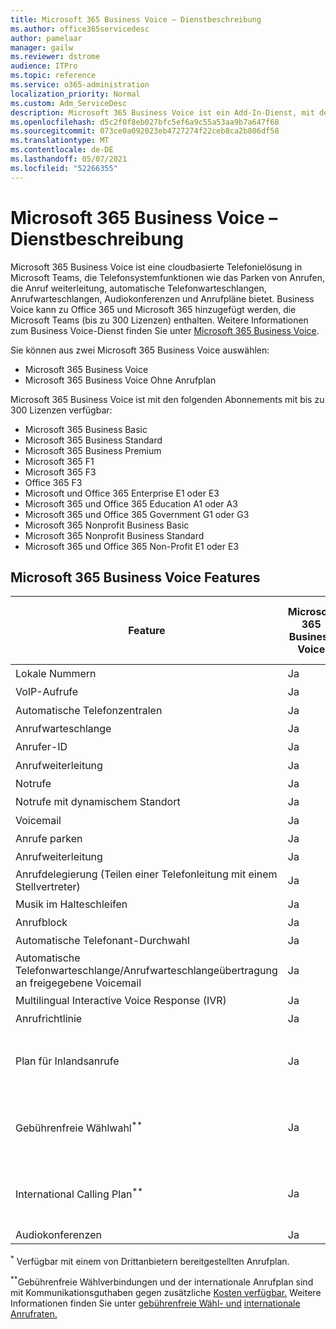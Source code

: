 ```yaml
---
title: Microsoft 365 Business Voice – Dienstbeschreibung
ms.author: office365servicedesc
author: pamelaar
manager: gailw
ms.reviewer: dstrome
audience: ITPro
ms.topic: reference
ms.service: o365-administration
localization_priority: Normal
ms.custom: Adm_ServiceDesc
description: Microsoft 365 Business Voice ist ein Add-In-Dienst, mit dem Sie Microsoft Teams telefonieren können. Dadurch werden Telefonsystem, Anrufplan für Inland, SMS und Audiokonferenzen kombiniert.
ms.openlocfilehash: d5c2f0f8eb027bfc5ef6a9c55a53aa9b7a647f68
ms.sourcegitcommit: 073ce0a092023eb4727274f22ceb8ca2b806df58
ms.translationtype: MT
ms.contentlocale: de-DE
ms.lasthandoff: 05/07/2021
ms.locfileid: "52266355"
---
```

# <a name="microsoft-365-business-voice-service-description"></a>Microsoft 365 Business Voice – Dienstbeschreibung

Microsoft 365 Business Voice ist eine cloudbasierte Telefonielösung in Microsoft Teams, die Telefonsystemfunktionen wie das Parken von Anrufen, die Anruf weiterleitung, automatische Telefonwarteschlangen, Anrufwarteschlangen, Audiokonferenzen und Anrufpläne bietet. Business Voice kann zu Office 365 und Microsoft 365 hinzugefügt werden, die Microsoft Teams (bis zu 300 Lizenzen) enthalten. Weitere Informationen zum Business Voice-Dienst finden Sie unter [Microsoft 365 Business Voice](/MicrosoftTeams/business-voice/whats-business-voice).

Sie können aus zwei Microsoft 365 Business Voice auswählen:

- Microsoft 365 Business Voice
- Microsoft 365 Business Voice Ohne Anrufplan

Microsoft 365 Business Voice ist mit den folgenden Abonnements mit bis zu 300 Lizenzen verfügbar:

- Microsoft 365 Business Basic
- Microsoft 365 Business Standard
- Microsoft 365 Business Premium
- Microsoft 365 F1
- Microsoft 365 F3
- Office 365 F3
- Microsoft und Office 365 Enterprise E1 oder E3
- Microsoft 365 und Office 365 Education A1 oder A3
- Microsoft 365 und Office 365 Government G1 oder G3
- Microsoft 365 Nonprofit Business Basic
- Microsoft 365 Nonprofit Business Standard
- Microsoft 365 und Office 365 Non-Profit E1 oder E3

## <a name="microsoft-365-business-voice-features"></a>Microsoft 365 Business Voice Features

| Feature | Microsoft 365 Business Voice | Microsoft 365 Business Voice Ohne Anrufplan |
|--------------------------------------------------------|------------------------------|---------------------------------------------------|
| Lokale Nummern | Ja | Ja<sup>*</sup> |
| VoIP-Aufrufe | Ja | Ja<sup>*</sup> |
| Automatische Telefonzentralen | Ja | Ja<sup>*</sup> |
| Anrufwarteschlange | Ja | Ja<sup>*</sup> |
| Anrufer-ID | Ja | Ja<sup>*</sup> |
| Anrufweiterleitung | Ja | Ja<sup>*</sup> |
| Notrufe | Ja | Ja<sup>*</sup> |
| Notrufe mit dynamischem Standort | Ja | Ja<sup>*</sup> |
| Voicemail | Ja | Ja<sup>*</sup> |
| Anrufe parken | Ja | Ja<sup>*</sup> |
| Anrufweiterleitung | Ja | Ja<sup>*</sup> |
| Anrufdelegierung (Teilen einer Telefonleitung mit einem Stellvertreter) | Ja | Ja<sup>*</sup> |
| Musik im Halteschleifen | Ja | Ja<sup>*</sup> |
| Anrufblock | Ja | Ja<sup>*</sup> |
| Automatische Telefonant-Durchwahl | Ja | Ja<sup>*</sup> |
| Automatische Telefonwarteschlange/Anrufwarteschlangeübertragung an freigegebene Voicemail | Ja | Ja<sup>*</sup> |
| Multilingual Interactive Voice Response (IVR) | Ja | Ja<sup>*</sup> |
| Anrufrichtlinie | Ja | Ja<sup>*</sup> |
| Plan für Inlandsanrufe | Ja | Erfordert einen Anrufplan eines Drittanbieters |
| Gebührenfreie Wählwahl<sup>**</sup> | Ja | Erfordert einen Anrufplan eines Drittanbieters |
| International Calling Plan<sup>**</sup> | Ja | Erfordert einen Anrufplan eines Drittanbieters |
| Audiokonferenzen | Ja | Ja |

<sup>*</sup> Verfügbar mit einem von Drittanbietern bereitgestellten Anrufplan.

<sup>**</sup>Gebührenfreie Wählverbindungen und der internationale Anrufplan sind mit Kommunikationsguthaben gegen zusätzliche [Kosten verfügbar.](/microsoftteams/what-are-communications-credits) Weitere Informationen finden Sie unter [gebührenfreie Wähl- und](/microsoftteams/toll-free-dialing-limitations-and-restrictions) [internationale Anrufraten.](https://www.microsoft.com/microsoft-365/microsoft-teams/voice-calling?rtc=1#ow-download-rates)
